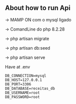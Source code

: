
## About how to run Api

-> MAMP ON com o mysql ligado

-> ComandLine do php 8.2.28

-> php artisan migrate

-> php artisan db:seed

-> php artisan serve

Have at .env

    DB_CONNECTION=mysql
    DB_HOST=127.0.0.1
    DB_PORT=3306
    DB_DATABASE=receitas_db
    DB_USERNAME=root
    DB_PASSWORD=root